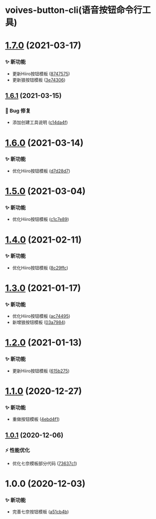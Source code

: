 # voives-button-cli(语音按钮命令行工具)

# [1.7.0](https://github.com/blacktunes/voices-button-cli/compare/v1.6.1...v1.7.0) (2021-03-17)


### ✨ 新功能

* 更新Hiiro按钮模板 ([8747575](https://github.com/blacktunes/voices-button-cli/commit/8747575))
* 更新狼按钮模板 ([3e74306](https://github.com/blacktunes/voices-button-cli/commit/3e74306))

## [1.6.1](https://github.com/blacktunes/voices-button-cli/compare/v1.6.0...v1.6.1) (2021-03-15)


### 🐛 Bug 修复

* 添加创建工具说明 ([c14da4f](https://github.com/blacktunes/voices-button-cli/commit/c14da4f))

# [1.6.0](https://github.com/blacktunes/voices-button-cli/compare/v1.5.0...v1.6.0) (2021-03-14)


### ✨ 新功能

* 优化Hiiro按钮模板 ([d7d28d7](https://github.com/blacktunes/voices-button-cli/commit/d7d28d7))

# [1.5.0](https://github.com/blacktunes/voices-button-cli/compare/v1.4.0...v1.5.0) (2021-03-04)


### ✨ 新功能

* 优化Hiiro按钮模板 ([c1c7e89](https://github.com/blacktunes/voices-button-cli/commit/c1c7e89))

# [1.4.0](https://github.com/blacktunes/voices-button-cli/compare/v1.3.0...v1.4.0) (2021-02-11)


### ✨ 新功能

* 优化Hiiro按钮模板 ([8c29ffc](https://github.com/blacktunes/voices-button-cli/commit/8c29ffc))

# [1.3.0](https://github.com/blacktunes/voices-button-cli/compare/v1.2.0...v1.3.0) (2021-01-17)


### ✨ 新功能

* 优化Hiiro按钮模板 ([ac74495](https://github.com/blacktunes/voices-button-cli/commit/ac74495))
* 新增狼按钮模板 ([03a7984](https://github.com/blacktunes/voices-button-cli/commit/03a7984))

# [1.2.0](https://github.com/blacktunes/voices-button-cli/compare/v1.1.0...v1.2.0) (2021-01-13)


### ✨ 新功能

* 更新Hiiro按钮模板 ([615b275](https://github.com/blacktunes/voices-button-cli/commit/615b275))

# [1.1.0](https://github.com/blacktunes/voices-button-cli/compare/v1.0.1...v1.1.0) (2020-12-27)


### ✨ 新功能

* 重做按钮模板 ([4ebd4f1](https://github.com/blacktunes/voices-button-cli/commit/4ebd4f1))

## [1.0.1](https://github.com/blacktunes/voices-button-cli/compare/v1.0.0...v1.0.1) (2020-12-06)


### ⚡ 性能优化

* 优化七奈模板部分代码 ([73637c1](https://github.com/blacktunes/voices-button-cli/commit/73637c1))

# 1.0.0 (2020-12-03)


### ✨ 新功能

* 完善七奈按钮模板 ([a51cb4b](https://github.com/blacktunes/voices-button-cli/commit/a51cb4b))
